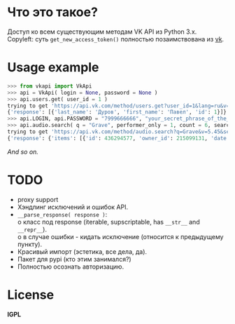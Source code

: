 Что это такое?
==============

Доступ ко всем существующим методам VK API из Python 3.x.  
Copyleft: суть `get_new_access_token()` полностью позаимствована из [vk](https://github.com/dimka665/vk).  

Usage example
=============
~~~python
>>> from vkapi import VkApi
>>> api = VkApi( login = None, password = None )
>>> api.users.get( user_id = 1 )
trying to get 'https://api.vk.com/method/users.get?user_id=1&lang=ru&v=5.45&access_token=&'
{'response': [{'last_name': 'Дуров', 'first_name': 'Павел', 'id': 1}]} 
>>> api.LOGIN, api.PASSWORD = "7999666666", "your_secret_phrase_of_the_life"
>>> api.audio.search( q = "Grave", performer_only = 1, count = 6, search_own = 1 )
trying to get 'https://api.vk.com/method/audio.search?q=Grave&v=5.45&search_own=1&access_token=c9c8ae2c24e810fecea53d3634ebdf7d4fa9f09e796dfc60d86f8869f686ff6dff6bcf719b1bc7712a51f&performer_only=1&count=6&lang=ru&'
{'response': {'items': [{'id': 436294577, 'owner_id': 215099131, 'date': 1454654606, 'url': 'https://psv4.vk.me/c6135/u60442456/audios/17fe2dde7b97.mp3?extra=nFP0UipnTNkPsO4iLC7AqKl_QhtsI0yU24aX6aLqAeP26vp3cnBEIltsrj15M4bQvvVJUhtmunQ3Eo0kLaLLJSSclRZ6oSadhy9tnHmrENUOmVbJlAmpGBcdPt1Pu7a5T6NeJqXFBbI', 'genre_id': 7, 'duration': 315, 'lyrics_id': 119427227, 'title': 'Severing Flesh', 'artist': 'Grave'}, {'id': 436295767, 'owner_id': 215099131, 'date': 1454655041, 'url': 'https://psv4.vk.me/c6109/u97168116/audios/66b89e7ed927.mp3?extra=bL6e6Ve7Ni4NQi6SRtoDnMrgPqX4T2pQznhFDKzfuPV5G-pM1uPmgdWkg5kLGyFHAvVD_pJfmEQN5piE2azOA8rVe9ayGCCNiZAAHcaH1HHwhrRgd_OfKSPyFJ2WlFd8G3A7cUz-Tuw', 'genre_id': 18, 'duration': 463, 'title': 'Epos', 'artist': 'Grave'}, {'id': 436296428, 'owner_id': 215099131, 'date': 1454655299, 'url': 'https://psv4.vk.me/c536413/u60442456/audios/e1790170022a.mp3?extra=UofTU8qObZEdirv4deC45AomT-4nhdv6fT2pq-bJvWGXw6YmfmwgQEZa6pIiqlyE3qP4tzKjOlO_-diZYyxOrm_GXWu-RCoJYF4xk4fDdjJrBZh4P-46GXb2T5d4o7_Ve9XeuRZUXhA', 'genre_id': 7, 'duration': 188, 'lyrics_id': 119660888, 'title': 'Soulless', 'artist': 'Grave'}, {'id': 436302033, 'owner_id': 215099131, 'date': 1454657267, 'url': 'https://psv4.vk.me/c536413/u60442456/audios/eef021856ead.mp3?extra=1w8CdWAOE1d0WEj7GR-fHJoHc6-rwa8T-MX3G_nsqPzvPL0Nu0qr0PJrd8xhEScgx6ITqLELySI2XrWKxBtLjUR1cgXInPOSCMKAAi2GgjbQD8-8ny4yCZoXNyD2_1OFskJd1hsL8kM', 'genre_id': 7, 'duration': 258, 'lyrics_id': 119660937, 'title': 'I Need You', 'artist': 'Grave'}, {'id': 436302920, 'owner_id': 215099131, 'date': 1454657542, 'url': 'https://psv4.vk.me/c6145/u60442456/audios/9d9379252b40.mp3?extra=wKy8HXcMqkr9vxlMiM2wFikDoWVJAtBlKbl27v4cZg9PowXCaqnWwRuTVyhPbhNSQv0trF6VPTPAnLECtPRd1bdEil_vNE-E6zVp2s--fdMwwYKq8Io3Ce9z0lASUldeQovcuwfxy5g', 'genre_id': 7, 'duration': 358, 'lyrics_id': 119647065, 'title': 'A World In Darkness', 'artist': 'Grave'}, {'id': 212034716, 'owner_id': 215099131, 'date': 1371734706, 'url': 'https://cs1-21v4.vk-cdn.net/p19/a984f991483c80.mp3?extra=kTgu-hqQqPhrL3RuqxoaSITogTB-tO2Op0jHLVdhrbGDllVg_nTg3vg2Ue8atYFUftz1wJufqP06-Y85Vh1FTbL8P_Ex27gEsGWJZLWHFCLaqtxvirUwiZKwpSGfAVsCK9DjjYz5juA', 'genre_id': 7, 'duration': 248, 'title': 'Into The Grave', 'artist': 'Grave'}], 'count': 51080}}
~~~
*And so on.*

TODO
====
- proxy support
- Хэндлинг исключений и ошибок API.
- `__parse_response( response )`:  
  o класс под response (iterable, supscriptable, has `__str__` and `__repr__`).  
  о в случае ошибки - кидать исключение (относится к предыдущему пункту).  
- Красивый импорт (эстетика, все дела, да).
- Пакет для pypi (кто этим занимался?)
- Полностью осознать авторизацию.

License
=======
**lGPL**
